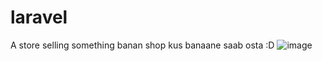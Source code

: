 # laravel

A store selling something
banan shop kus banaane saab osta :D
![image](https://user-images.githubusercontent.com/93116819/199419728-d582c1d7-c744-4a57-9cff-8c69464995fa.png)
